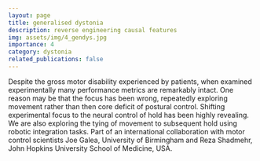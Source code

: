 ```yaml
---
layout: page
title: generalised dystonia
description: reverse engineering causal features
img: assets/img/4_gendys.jpg
importance: 4
category: dystonia
related_publications: false
---
```


Despite the gross motor disability experienced by patients, when examined experimentally many performance metrics are remarkably intact.  One reason may be that the focus has been wrong, repeatedly exploring movement rather than then core deficit of postural control.  Shifting experimental focus to the neural control of hold has been highly revealing. We are also exploring the tying of movement to subsequent hold using robotic integration tasks.  Part of an international collaboration with motor control scientists Joe Galea, University of Birmingham and Reza Shadmehr, John Hopkins University School of Medicine, USA. 